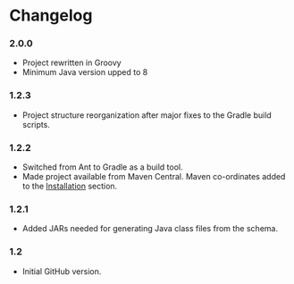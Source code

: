 
Changelog
=========

### 2.0.0
 - Project rewritten in Groovy
 - Minimum Java version upped to 8

### 1.2.3
 - Project structure reorganization after major fixes to the Gradle build
   scripts.

### 1.2.2
 - Switched from Ant to Gradle as a build tool.
 - Made project available from Maven Central.  Maven co-ordinates added to the
   [Installation](#installation) section.

### 1.2.1
 - Added JARs needed for generating Java class files from the schema.

### 1.2
 - Initial GitHub version.
